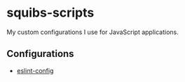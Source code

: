 # squibs-scripts

My custom configurations I use for JavaScript applications.

## Configurations

- [eslint-config]()
